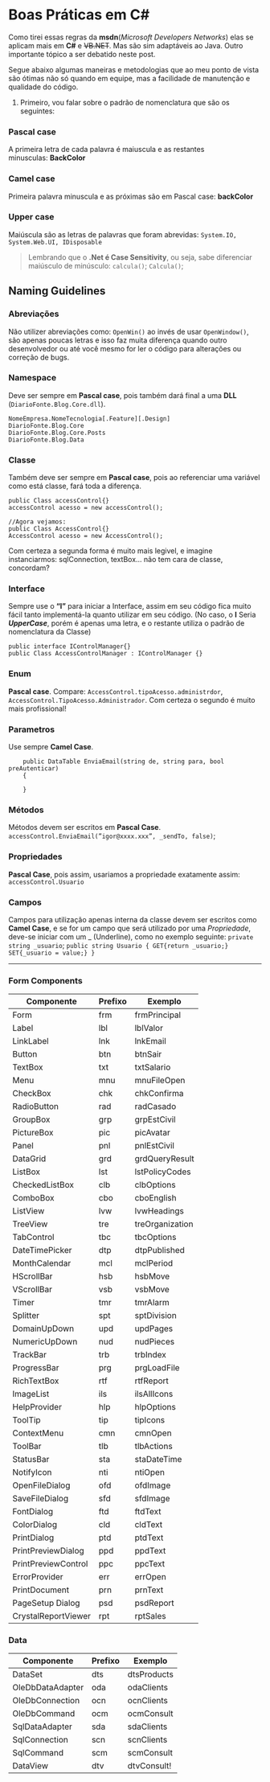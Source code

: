 # Boas Práticas em C# 


Como tirei essas regras da **msdn**(_Microsoft Developers Networks_) elas se aplicam mais em **C#** e ~~VB.NET~~. Mas são sim adaptáveis ao Java.
Outro importante tópico a ser debatido neste post.

Segue abaixo algumas maneiras e metodologias que ao meu ponto de vista são ótimas não só quando em equipe, mas a facilidade de manutenção e qualidade do código.
1. Primeiro, vou falar sobre o padrão de nomenclatura que são os seguintes:

### Pascal case
A primeira letra de cada palavra é maiuscula e as restantes minusculas: **BackColor**

### Camel case
Primeira palavra minuscula e as próximas são em Pascal case: **backColor**

### Upper case
Maiúscula são as letras de palavras que foram abrevidas: `System.IO, System.Web.UI, IDisposable`

> Lembrando que o **.Net é Case Sensitivity**, ou seja, sabe diferenciar maiúsculo de minúsculo: `calcula()`; `Calcula()`;

## Naming Guidelines

### Abreviações
Não utilizer abreviações como: `OpenWin()` ao invés de usar `OpenWindow()`, são apenas poucas letras e isso faz muita diferença quando outro desenvolvedor ou até você mesmo for ler o código para alterações ou correção de bugs.

### Namespace
Deve ser sempre em **Pascal case**, pois também dará final a uma **DLL** (`DiarioFonte.Blog.Core.dll`).
```
NomeEmpresa.NomeTecnologia[.Feature][.Design]
DiarioFonte.Blog.Core
DiarioFonte.Blog.Core.Posts
DiarioFonte.Blog.Data
```
### Classe
Também deve ser sempre em **Pascal case**, pois ao referenciar uma variável como está classe, fará toda a diferença.
```
public Class accessControl{}
accessControl acesso = new accessControl();

//Agora vejamos:
public Class AccessControl{}
AccessControl acesso = new AccessControl();
```

Com certeza a segunda forma é muito mais legivel, e imagine instanciarmos: sqlConnection, textBox… não tem cara de classe, concordam?

### Interface
Sempre use o **“I”** para iniciar a Interface, assim em seu código fica muito fácil tanto implementá-la quanto utilizar em seu código. (No caso, o **I** Seria **_UpperCase_**, porém é apenas uma letra, e o restante utiliza o padrão de nomenclatura da Classe)
```
public interface IControlManager{}
public Class AccessControlManager : IControlManager {}
```
### Enum
**Pascal case**. 
Compare: `AccessControl.tipoAcesso.administrdor`, `AccessControl.TipoAcesso.Administrador`. Com certeza o segundo é muito mais profissional!

### Parametros
Use sempre **Camel Case**. 
```
    public DataTable EnviaEmail(string de, string para, bool preAutenticar)
    {

    }
```

### Métodos
Métodos devem ser escritos em **Pascal Case**. `accessControl.EnviaEmail(”igor@xxxx.xxx”, _sendTo, false)`;

### Propriedades
**Pascal Case**, pois assim, usariamos a propriedade exatamente assim: `accessControl.Usuario`

### Campos
Campos para utilização apenas interna da classe devem ser escritos como **Camel Case**, e se for um campo que será utilizado por uma _Propriedade_, deve-se iniciar com um _ (Underline), como no exemplo seguinte:
`private string _usuario`;
`public string Usuario { GET{return _usuario;} SET{_usuario = value;} }`

***

### Form Components

Componente |	Prefixo |	Exemplo
---|---|---
Form |	frm	| frmPrincipal
Label	| lbl | lblValor
LinkLabel	| lnk	| lnkEmail
Button	| btn	| btnSair
TextBox	| txt	| txtSalario
Menu	| mnu	| mnuFileOpen
CheckBox	| chk	| chkConfirma
RadioButton	| rad	| radCasado
GroupBox	| grp	| grpEstCivil
PictureBox	| pic	| picAvatar
Panel	| pnl	| pnlEstCivil
DataGrid	| grd	| grdQueryResult
ListBox	| lst	| lstPolicyCodes
CheckedListBox	| clb	| clbOptions
ComboBox	| cbo	| cboEnglish
ListView	| lvw	| lvwHeadings
TreeView	| tre	| treOrganization
TabControl	| tbc	| tbcOptions
DateTimePicker	| dtp	| dtpPublished
MonthCalendar	| mcl	| mclPeriod
HScrollBar	| hsb	| hsbMove
VScrollBar	| vsb	| vsbMove
Timer	| tmr	| tmrAlarm
Splitter	| spt	| sptDivision
DomainUpDown	| upd	| updPages
NumericUpDown	| nud	| nudPieces
TrackBar	| trb	| trbIndex
ProgressBar	| prg	| prgLoadFile
RichTextBox	| rtf	| rtfReport
ImageList	| ils	| ilsAllIcons
HelpProvider	| hlp	| hlpOptions
ToolTip	| tip	| tipIcons
ContextMenu	| cmn	| cmnOpen
ToolBar	| tlb	| tlbActions
StatusBar	| sta	| staDateTime
NotifyIcon	| nti	| ntiOpen
OpenFileDialog	| ofd	| ofdImage
SaveFileDialog	| sfd	| sfdImage
FontDialog	| ftd	| ftdText
ColorDialog	| cld	| cldText
PrintDialog	| ptd	| ptdText
PrintPreviewDialog	| ppd	| ppdText
PrintPreviewControl	| ppc	| ppcText
ErrorProvider	| err	| errOpen
PrintDocument	| prn	| prnText
PageSetup Dialog	| psd	| psdReport
CrystalReportViewer	| rpt	| rptSales

### Data 

Componente | Prefixo	| Exemplo
---|---|---
DataSet	| dts	| dtsProducts
OleDbDataAdapter	| oda	| odaClients
OleDbConnection	| ocn	| ocnClients
OleDbCommand	| ocm	| ocmConsult
SqlDataAdapter	| sda	| sdaClients
SqlConnection	| scn	| scnClients
SqlCommand	| scm	| scmConsult
DataView	| dtv	| dtvConsult!

